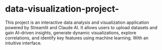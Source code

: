 # data-visualization-project-
This project is an interactive data analysis and visualization application powered by Streamlit and Claude AI. It allows users to upload datasets and gain AI-driven insights, generate dynamic visualizations, explore correlations, and identify key features using machine learning. With an intuitive interface.
